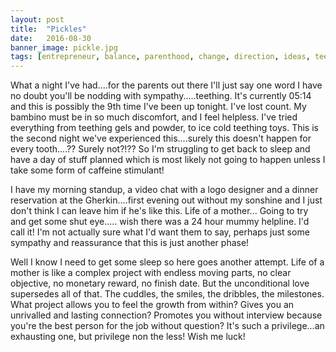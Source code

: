 ```yaml
---
layout: post
title:  "Pickles"
date:   2016-08-30
banner_image: pickle.jpg
tags: [entrepreneur, balance, parenthood, change, direction, ideas, teething]
---
```

What a night I've had....for the parents out there I'll just say one word I have no doubt you'll be nodding with sympathy.....teething.  It's currently 05:14 and this is possibly the 9th time I've been up tonight.  I've lost count.  My bambino must be in so much discomfort, and I feel helpless.  I've tried everything from teething gels and powder, to ice cold teething toys.  This is the second night we've experienced this....surely this doesn't happen for every tooth....?? Surely not?!?? So I'm struggling to get back to sleep and have a day of stuff planned which is most likely not going to happen unless I take some form of caffeine stimulant!
<!--more-->
I have my morning standup, a video chat with a logo designer and a dinner reservation at the Gherkin....first evening out without my sonshine and I just don't think I can leave him if he's like this.  Life of a mother... Going to try and get some shut eye..... wish there was a 24 hour mummy helpline.  I'd call it! I'm not actually sure what I'd want them to say, perhaps just some sympathy and reassurance that this is just another phase!

Well I know I need to get some sleep so here goes another attempt.  Life of a mother is like a complex project with endless moving parts, no clear objective, no monetary reward, no finish date.  But the unconditional love supersedes all of that.  The cuddles, the smiles, the dribbles, the milestones.  What project allows you to feel the growth from within? Gives you an unrivalled and lasting connection?  Promotes you without interview because you're the best person for the job without question? It's such a privilege...an exhausting one, but privilege non the less! Wish me luck!
